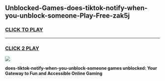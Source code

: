 
## Unblocked-Games-does-tiktok-notify-when-you-unblock-someone-Play-Free-zak5j
<h3>
<a href="https://premium76.site?title=does-tiktok-notify-when-you-unblock-someone&ref=10A">CLICK TO PLAY</a></h3>
<hr>

<h3>
<a href="https://premium76.site?title=does-tiktok-notify-when-you-unblock-someone&ref=10A">CLICK 2 PLAY</a>
  
</h3>

<a href="https://premium76.site?title=does-tiktok-notify-when-you-unblock-someone&ref=10A"><img src="https://clearcache.store/games.png"></a>


**does-tiktok-notify-when-you-unblock-someone games unblocked: Your Gateway to Fun and Accessible Online Gaming**
